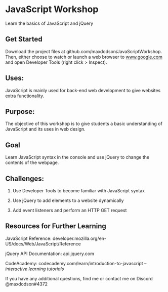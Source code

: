 # JavaScript Workshop
Learn the basics of JavaScript and jQuery

## Get Started

Download the project files at github.com/maxdodson/JavaScriptWorkshop. Then, either choose to watch or launch a web browser to www.google.com and open Developer Tools (right click > Inspect).
    
## Uses: 
JavaScript is mainly used for back-end web development to give websites extra functionality.

## Purpose: 
The objective of this workshop is to give students a basic understanding of JavaScript and its uses in web design.

## Goal
Learn JavaScript syntax in the console and use jQuery to change the contents of the webpage.

## Challenges:

1.  Use Developer Tools to become familiar with JavaScript syntax
    
2.  Use jQuery to add elements to a website dynamically
    
3.  Add event listeners and perform an HTTP GET request
    
## Resources for Further Learning
JavaScript Reference: developer.mozilla.org/en-US/docs/Web/JavaScript/Reference

jQuery API Documentation: api.jquery.com

CodeAcademy: codecademy.com/learn/introduction-to-javascript – *interactive learning tutorials*


If you have any additional questions, find me or contact me on Discord @maxdodson#4372
